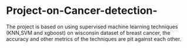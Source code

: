# Project-on-Cancer-detection-
The project is based on using supervised machine learning techniques (KNN,SVM and xgboost) on wisconsin dataset of breast cancer, the accuracy and other metrics of the techniques are pit against each other.
